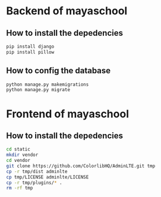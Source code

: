 # Backend of mayaschool

## How to install the depedencies
```sh
pip install django
pip install pillow
```

## How to config the database
```sh
python manage.py makemigrations
python manage.py migrate
```

# Frontend of mayaschool

## How to install the depedencies
```sh
cd static
mkdir vendor
cd vendor
git clone https://github.com/ColorlibHQ/AdminLTE.git tmp
cp -r tmp/dist adminlte
cp tmp/LICENSE adminlte/LICENSE
cp -r tmp/plugins/* .
rm -rf tmp
```
